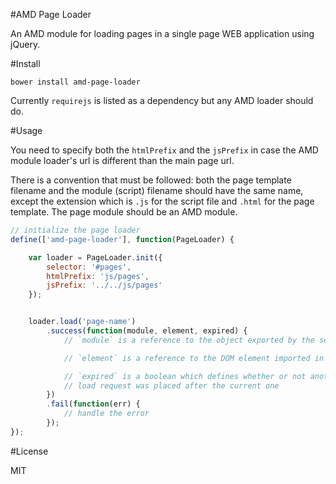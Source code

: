 #AMD Page Loader

An AMD module for loading pages in a single page WEB application using jQuery.

#Install

    bower install amd-page-loader

Currently `requirejs` is listed as a dependency but any AMD loader should do.

#Usage

You need to specify both the `htmlPrefix` and the `jsPrefix` in case the AMD module loader's url is different than the main page url.

There is a convention that must be followed: both the page template filename and the module (script) filename should have the same name, except the extension which is `.js` for the script file and `.html` for the page template. The page module should be an AMD module.

```javascript
// initialize the page loader
define(['amd-page-loader'], function(PageLoader) {

	var loader = PageLoader.init({
		selector: '#pages',
		htmlPrefix: 'js/pages',
		jsPrefix: '../../js/pages'
	});


	loader.load('page-name')
		.success(function(module, element, expired) {
			// `module` is a reference to the object exported by the script

			// `element` is a reference to the DOM element imported in the element defined by `selector`

			// `expired` is a boolean which defines whether or not another
			// load request was placed after the current one
		})
		.fail(function(err) {
			// handle the error
		});
});
```

#License

MIT